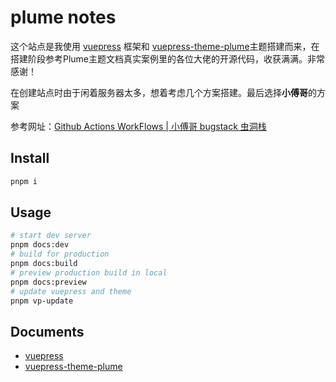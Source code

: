 # plume notes

这个站点是我使用 [vuepress](https://vuepress.vuejs.org/) 框架和 [vuepress-theme-plume](https://github.com/pengzhanbo/vuepress-theme-plume)主题搭建而来，在搭建阶段参考Plume主题文档真实案例里的各位大佬的开源代码，收获满满。非常感谢！

在创建站点时由于闲着服务器太多，想着考虑几个方案搭建。最后选择**小傅哥**的方案

参考网址：[Github Actions WorkFlows | 小傅哥 bugstack 虫洞栈](https://bugstack.cn/md/road-map/github-actions-workflows.html)

## Install

```sh
pnpm i
```

## Usage

```sh
# start dev server
pnpm docs:dev
# build for production
pnpm docs:build
# preview production build in local
pnpm docs:preview
# update vuepress and theme
pnpm vp-update
```

## Documents

- [vuepress](https://vuepress.vuejs.org/)
- [vuepress-theme-plume](https://theme-plume.vuejs.press/)
